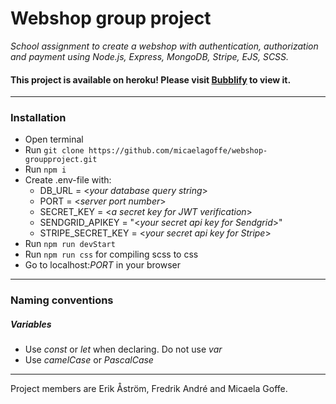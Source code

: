 # Webshop group project
*School assignment to create a webshop with authentication, authorization and payment using Node.js, Express, MongoDB, Stripe, EJS, SCSS.*

#### This project is available on heroku! Please visit [Bubblify](https://bubblifywebshop.herokuapp.com/) to view it.
---

### Installation
- Open terminal
- Run `git clone https://github.com/micaelagoffe/webshop-groupproject.git`
- Run `npm i`
- Create .env-file with: 
	- DB_URL = <*your database query string*>
	- PORT = <*server port number*>
	- SECRET_KEY = <*a secret key for JWT verification*>
	- SENDGRID_APIKEY = "<*your secret api key for Sendgrid*>"
	- STRIPE_SECRET_KEY = <*your secret api key for Stripe*>
- Run `npm run devStart`
- Run `npm run css` for compiling scss to css
- Go to localhost:*PORT* in your browser

---

### Naming conventions
##### Variables
- Use *const* or *let* when declaring. Do not use *var*
- Use *camelCase* or *PascalCase*

---

Project members are Erik Åström, Fredrik André and Micaela Goffe.
 
 
